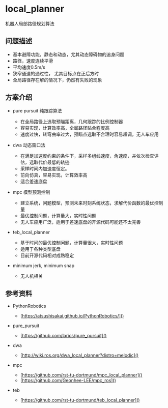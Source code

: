 # local_planner

机器人局部路径规划算法

## 问题描述

* 基本避障功能，静态和动态，尤其动态障碍物的追身问题
* 路径，速度连续平滑
* 平均速度0.5m/s
* 狭窄通道的通过性， 尤其目标点在正后方时
* 全局路径存在解的情况下，仍然有失败的现象

## 方案介绍

* pure pursuit 纯跟踪算法
    * 在全局路径上选取预瞄距离，几何跟踪的比例控制器
    * 容易实现，计算效率高，全局路径贴合程度高
    * 速度过快，转弯曲率过大，预瞄点选取不合理时容易超调，无人车应用

* dwa 动态窗口法

    * 在满足加速度约束的条件下，采样多组线速度，角速度，并依次检查评估，选取代价最低的轨迹
    * 采样时间内加速度恒定。
    * 前向仿真，容易实现，计算效率高
    * 适合差速底盘

* mpc 模型预测控制

    * 建立系统，问题模型，预测未来时刻系统状态，求解代价函数的最优控制量
    * 最优控制问题，计算量大，实时性问题
    * 无人车应用广泛，适用于差速底盘的开源代码可能还不太完善

* teb_local_planner 
    * 基于时间的最优控制问题，计算量很大，实时性问题
    * 适用于各种类型底盘
    * 目前开源代码相对成熟稳定

* minimum jerk, minimum snap 
    * 无人机相关

## 参考资料

* PythonRobotics
    * [https://atsushisakai.github.io/PythonRobotics/]()

* pure_pursuit
    * [https://github.com/larics/pure_pursuit]()
* dwa
    * [http://wiki.ros.org/dwa_local_planner?distro=melodic]()
* mpc
    * [https://github.com/rst-tu-dortmund/mpc_local_planner]()
    * [https://github.com/Geonhee-LEE/mpc_ros]()           
* teb
    * [https://github.com/rst-tu-dortmund/teb_local_planner]()    